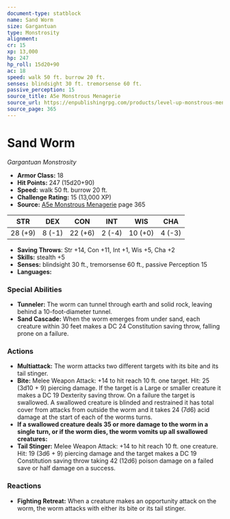 ```yaml
---
document-type: statblock
name: Sand Worm
size: Gargantuan
type: Monstrosity
alignment: 
cr: 15
xp: 13,000
hp: 247
hp_roll: 15d20+90
ac: 18
speed: walk 50 ft. burrow 20 ft.
senses: blindsight 30 ft. tremorsense 60 ft. 
passive_perception: 15
source_title: A5e Monstrous Menagerie
source_url: https://enpublishingrpg.com/products/level-up-monstrous-menagerie-a5e
source_page: 365
---
```


# Sand Worm

*Gargantuan* *Monstrosity*

- **Armor Class:** 18
- **Hit Points:** 247 (15d20+90)
- **Speed:** walk 50 ft. burrow 20 ft.
- **Challenge Rating:** 15 (13,000 XP)
- **Source:** [A5e Monstrous Menagerie](https://enpublishingrpg.com/products/level-up-monstrous-menagerie-a5e) page 365

| STR | DEX | CON | INT | WIS | CHA |
| --- | --- | --- | --- | --- | --- |
| 28 (+9) | 8 (-1) | 22 (+6) | 2 (-4) | 10 (+0) | 4 (-3) |

- **Saving Throws**: Str +14, Con +11, Int +1, Wis +5, Cha +2
- **Skills:** stealth +5
- **Senses:** blindsight 30 ft., tremorsense 60 ft., passive Perception 15
- **Languages:** 

### Special Abilities

- **Tunneler:** The worm can tunnel through earth and solid rock, leaving behind a 10-foot-diameter tunnel.
- **Sand Cascade:** When the worm emerges from under sand, each creature within 30 feet makes a DC 24 Constitution saving throw, falling prone on a failure.

### Actions

- **Multiattack:** The worm attacks two different targets with its bite and its tail stinger.
- **Bite:** Melee Weapon Attack: +14 to hit  reach 10 ft.  one target. Hit: 25 (3d10 + 9) piercing damage. If the target is a Large or smaller creature  it makes a DC 19 Dexterity saving throw. On a failure  the target is swallowed. A swallowed creature is blinded and restrained  it has total cover from attacks from outside the worm  and it takes 24 (7d6) acid damage at the start of each of the worms turns.
- **If a swallowed creature deals 35 or more damage to the worm in a single turn, or if the worm dies, the worm vomits up all swallowed creatures:** 
- **Tail Stinger:** Melee Weapon Attack: +14 to hit  reach 10 ft.  one creature. Hit: 19 (3d6 + 9) piercing damage  and the target makes a DC 19 Constitution saving throw  taking 42 (12d6) poison damage on a failed save or half damage on a success.

### Reactions

- **Fighting Retreat:** When a creature makes an opportunity attack on the worm, the worm attacks with either its bite or its tail stinger.
